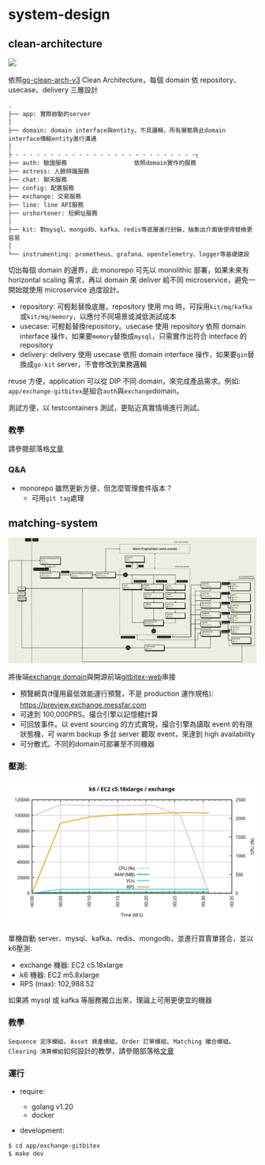 # system-design

## clean-architecture

![](https://raw.githubusercontent.com/bxcodec/go-clean-arch/master/clean-arch.png)

依照[go-clean-arch-v3](https://github.com/bxcodec/go-clean-arch/tree/v3) Clean Architecture，每個 domain 依 repository、usecase、delivery 三層設計

```
.
├── app: 實際啟動的server
│
├── domain: domain interface與entity，不具邏輯，所有層都靠此domain interface傳輸entity進行溝通
│
├ - - - - - - - - - - - - - - - - - - - - - - - - - -┐
├── auth: 驗證服務                   依照domain實作的服務
├── actress: 人臉辨識服務
├── chat: 聊天服務
├── config: 配置服務
├── exchange: 交易服務
├── line: line API服務
├── urshortener: 短網址服務
│
├── kit: 對mysql、mongodb、kafka、redis等底層進行封裝，抽象出介面後使得替換更容易
│
└── instrumenting: prometheus、grafana、opentelemetry、logger等基礎建設
```

切出每個 domain 的邊界，此 monorepo 可先以 monolithic 部署，如果未來有 horizontal scaling 需求，再以 domain 來 deliver 給不同 microservice，避免一開始就使用 microservice 過度設計。

* repository: 可輕鬆替換底層。repository 使用 mq 時，可採用`kit/mq/kafka`或`kit/mq/memory`，以應付不同場景或減低測試成本
* usecase: 可輕鬆替換repository。usecase 使用 repository 依照 domain interface 操作，如果要`memory`替換成`mysql`，只需實作出符合 interface 的 repository
* delivery: delivery 使用 usecase 依照 domain interface 操作，如果要`gin`替換成`go-kit` server，不會修改到業務邏輯

reuse 方便，application 可以從 DIP 不同 domain，來完成產品需求。例如: `app/exchange-gitbitex`是組合`auth`與`exchange`domain。

測試方便，以 testcontainers 測試，更貼近真實情境進行測試。

### 教學

請參閱部落格[文章](https://blog.messfar.com/page/system-design/#clean-architecture)

### Q&A

* monorepo 雖然更新方便，但怎麼管理套件版本？
  * 可用`git tag`處理

## matching-system

![](./doc/exchange-arch.png)

將後端[exchange domain](https://github.com/superj80820/system-design/tree/master/exchange)與開源前端[gitbitex-web](https://github.com/gitbitex/gitbitex-web)串接

* 預覽網頁(❗僅用最低效能運行預覽，不是 production 運作規格): https://preview.exchange.messfar.com
* 可達到 100,000PRS。撮合引擎以記憶體計算
* 可回放事件。以 event sourcing 的方式實現，撮合引擎為讀取 event 的有限狀態機，可 warm backup 多台 server 聽取 event，來達到 high availability
* 可分散式。不同的domain可部署至不同機器

### 壓測:

![](https://raw.githubusercontent.com/superj80820/system-design/master/doc/exchange-stress-test.png)

單機啟動 server、mysql、kafka、redis、mongodb，並進行買賣單搓合，並以k6壓測:
* exchange 機器: EC2 c5.18xlarge
* k6 機器: EC2 m5.8xlarge
* RPS (max): 102,988.52

如果將 mysql 或 kafka 等服務獨立出來，理論上可用更便宜的機器

### 教學

`Sequence 定序模組`、`Asset 資產模組`、`Order 訂單模組`、`Matching 撮合模組`、`Clearing 清算模組`如何設計的教學，請參閱部落格[文章](https://blog.messfar.com/page/system-design/)

### 運行

* require:
  * golang v1.20
  * docker

* development:
```
$ cd app/exchange-gitbitex
$ make dev
```
